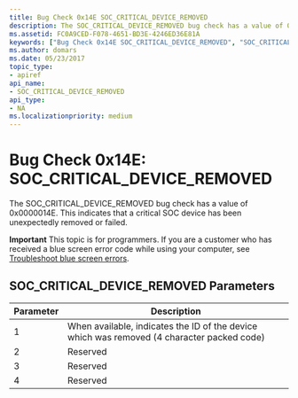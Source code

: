 ```yaml
---
title: Bug Check 0x14E SOC_CRITICAL_DEVICE_REMOVED
description: The SOC_CRITICAL_DEVICE_REMOVED bug check has a value of 0x0000014E. This indicates that a critical SOC device has been unexpectedly removed or failed.
ms.assetid: FC0A9CED-F078-4651-BD3E-4246ED36E81A
keywords: ["Bug Check 0x14E SOC_CRITICAL_DEVICE_REMOVED", "SOC_CRITICAL_DEVICE_REMOVED"]
ms.author: domars
ms.date: 05/23/2017
topic_type:
- apiref
api_name:
- SOC_CRITICAL_DEVICE_REMOVED
api_type:
- NA
ms.localizationpriority: medium
---
```


# Bug Check 0x14E: SOC\_CRITICAL\_DEVICE\_REMOVED


The SOC\_CRITICAL\_DEVICE\_REMOVED bug check has a value of 0x0000014E. This indicates that a critical SOC device has been unexpectedly removed or failed.

**Important** This topic is for programmers. If you are a customer who has received a blue screen error code while using your computer, see [Troubleshoot blue screen errors](http://windows.microsoft.com/windows-10/troubleshoot-blue-screen-errors).

## SOC\_CRITICAL\_DEVICE\_REMOVED Parameters


| Parameter | Description                                                                                |
|-----------|--------------------------------------------------------------------------------------------|
| 1         | When available, indicates the ID of the device which was removed (4 character packed code) |
| 2         | Reserved                                                                                   |
| 3         | Reserved                                                                                   |
| 4         | Reserved                                                                                   |

 

 

 




